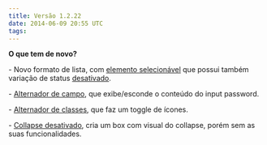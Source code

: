 ```yaml
---
title: Versão 1.2.22
date: 2014-06-09 20:55 UTC
tags:
---
```


**O que tem de novo?**

\- Novo formato de lista, com  [elemento selecionável](http://locaweb.github.io/locawebstyle/v1/manual/aplicacoes/lista#listaSelecionavel) que possui também variação de status [desativado](http://locaweb.github.io/locawebstyle/v1/manual/aplicacoes/lista#listaDesativada).

\- [Alternador de campo](http://locaweb.github.io/locawebstyle/v1/manual/formularios/alternando-campos), que exibe/esconde o conteúdo do input password.

\- [Alternador de classes](http://locaweb.github.io/locawebstyle/v1/manual/componentes/alternando-classes/), que faz um toggle de ícones.


\- [Collapse desativado](http://locaweb.github.io/locawebstyle/v1/manual/aplicacoes/collapse#collapseDesativado), cria um box com visual do collapse, porém sem as suas funcionalidades.